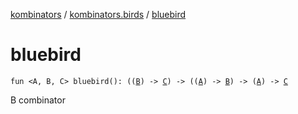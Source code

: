 [kombinators](../index.md) / [kombinators.birds](index.md) / [bluebird](./bluebird.md)

# bluebird

`fun <A, B, C> bluebird(): ((`[`B`](bluebird.md#B)`) -> `[`C`](bluebird.md#C)`) -> ((`[`A`](bluebird.md#A)`) -> `[`B`](bluebird.md#B)`) -> (`[`A`](bluebird.md#A)`) -> `[`C`](bluebird.md#C)

B combinator


